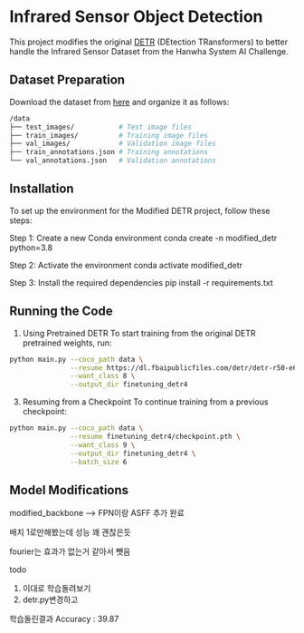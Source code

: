 # Infrared Sensor Object Detection

This project modifies the original [DETR](https://github.com/facebookresearch/detr) (DEtection TRansformers) to better handle the Infrared Sensor Dataset from the Hanwha System AI Challenge.

## Dataset Preparation

Download the dataset from [here](https://www.hscaichallenge.com/datasets) and organize it as follows:

```bash
/data
├── test_images/           # Test image files
├── train_images/          # Training image files
├── val_images/            # Validation image files
├── train_annotations.json # Training annotations
└── val_annotations.json   # Validation annotations
```
## Installation

To set up the environment for the Modified DETR project, follow these steps:

Step 1: Create a new Conda environment
conda create -n modified_detr python=3.8

Step 2: Activate the environment
conda activate modified_detr

Step 3: Install the required dependencies
pip install -r requirements.txt



## Running the Code
1. Using Pretrained DETR
To start training from the original DETR pretrained weights, run:
```bash
python main.py --coco_path data \
               --resume https://dl.fbaipublicfiles.com/detr/detr-r50-e632da11.pth \
               --want_class 8 \
               --output_dir finetuning_detr4
```   
3. Resuming from a Checkpoint
To continue training from a previous checkpoint:
```bash
python main.py --coco_path data \
               --resume finetuning_detr4/checkpoint.pth \
               --want_class 9 \
               --output_dir finetuning_detr4 \
               --batch_size 6
```
   
## Model Modifications
modified_backbone --> FPN이랑 ASFF 추가 완료

배치 1로만해봤는데 성능 꽤 괜찮은듯

fourier는 효과가 없는거 같아서 뺏음

todo
1) 이대로 학습돌려보기
2) detr.py변경하고

학습돌린결과
Accuracy : 39.87
